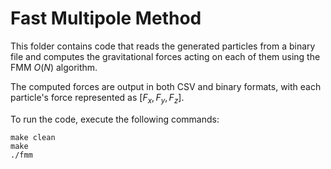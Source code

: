 # Fast Multipole Method

This folder contains code that reads the generated particles from a binary file and computes the gravitational forces acting on each of them using the FMM $O(N)$ algorithm.

The computed forces are output in both CSV and binary formats, with each particle's force represented as $[F_x, F_y, F_z]$.

To run the code, execute the following commands:
```
make clean
make
./fmm
```